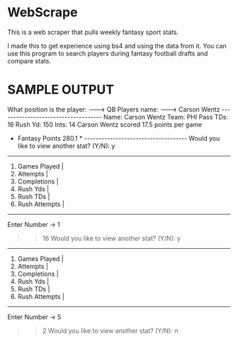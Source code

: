 # WebScrape
This is a web scraper that pulls weekly fantasy sport stats. 

I made this to get experience using bs4 and using the data from it. 
You can use this program to search players during fantasy football drafts 
and compare stats. 

# SAMPLE OUTPUT
What position is the player: 
 ---> QB
Players name: 
 ---> Carson Wentz
*------------------------------------*
Name: 		 Carson Wentz 
Team: 		 PHI 
Pass TDs: 	 16 
Rush Yd: 	 150 
Ints: 		 14 
 Carson Wentz  scored  17.5  points per game
* Fantasy Points 280.1 *
*------------------------------------*
Would you like to view another stat? (Y/N): y
-------------------------
 1) Games Played       	|
 2) Attempts 		        |
 3) Completions        	|
 4) Rush Yds 		        |
 5) Rush TDs 		        |
 6) Rush Attempts     	|
-------------------------
Enter Number -> 1
>>  16
Would you like to view another stat? (Y/N): y
-------------------------
 1) Games Played       	|
 2) Attempts 		        |
 3) Completions        	|
 4) Rush Yds 		        |
 5) Rush TDs 		        |
 6) Rush Attempts     	|
-------------------------
Enter Number -> 5
>>  2
Would you like to view another stat? (Y/N): n
